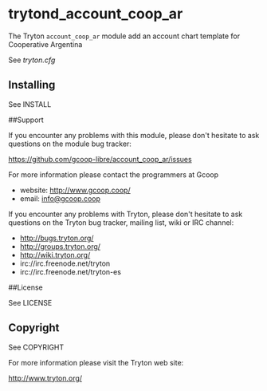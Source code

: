 # trytond_account_coop_ar

The Tryton `account_coop_ar` module add an account chart template for Cooperative Argentina

See *tryton.cfg*

## Installing

See INSTALL

##Support

If you encounter any problems with this module, please don't hesitate to ask
questions on the module bug tracker:

https://github.com/gcoop-libre/account_coop_ar/issues

For more information please contact the programmers at Gcoop
 * website: http://www.gcoop.coop/
 * email: info@gcoop.coop

If you encounter any problems with Tryton, please don't hesitate to ask
questions on the Tryton bug tracker, mailing list, wiki or IRC channel:

 * http://bugs.tryton.org/
 * http://groups.tryton.org/
 * http://wiki.tryton.org/
 * irc://irc.freenode.net/tryton
 * irc://irc.freenode.net/tryton-es

##License

See LICENSE

## Copyright

See COPYRIGHT


For more information please visit the Tryton web site:

  http://www.tryton.org/
